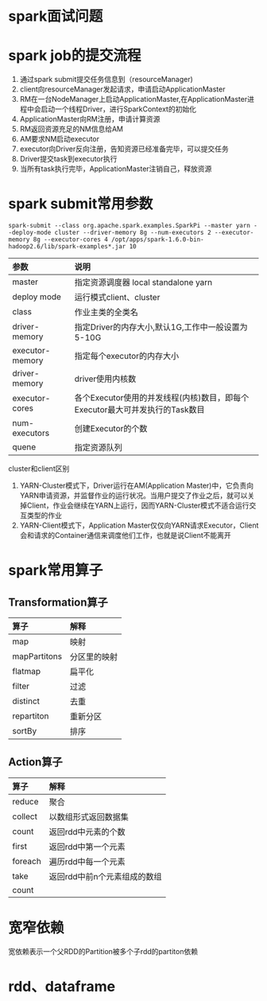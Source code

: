 # spark面试问题

# spark job的提交流程

1. 通过spark submit提交任务信息到（resourceManager)
2. client向resourceManager发起请求，申请启动ApplicationMaster
3. RM在一台NodeManager上启动ApplicationMaster,在ApplicationMaster进程中会启动一个线程Driver，进行SparkContext的初始化
4. ApplicationMaster向RM注册，申请计算资源
5. RM返回资源充足的NM信息给AM
6. AM要求NM启动executor
7. executor向Driver反向注册，告知资源已经准备完毕，可以提交任务
8. Driver提交task到executor执行
9. 当所有task执行完毕，ApplicationMaster注销自己，释放资源
# spark submit常用参数

```
spark-submit --class org.apache.spark.examples.SparkPi --master yarn --deploy-mode cluster --driver-memory 8g --num-executors 2 --executor-memory 8g --executor-cores 4 /opt/apps/spark-1.6.0-bin-hadoop2.6/lib/spark-examples*.jar 10
```

|**参数**|**说明**|
|:----|:----|
| master          | 指定资源调度器 local standalone yarn                         |
| deploy mode     | 运行模式client、cluster                                      |
| class           | 作业主类的全类名                                             |
| driver-memory   | 指定Driver的内存大小,默认1G,工作中一般设置为5-10G            |
| executor-memory | 指定每个executor的内存大小                                   |
| driver-memory   | driver使用内核数                                             |
| executor-cores  | 各个Executor使用的并发线程(内核)数目，即每个Executor最大可并发执行的Task数目 |
| num-executors   | 创建Executor的个数                                           |
| quene           | 指定资源队列                                                 |




cluster和client区别

1. YARN-Cluster模式下，Driver运行在AM(Application Master)中，它负责向YARN申请资源，并监督作业的运行状况。当用户提交了作业之后，就可以关掉Client，作业会继续在YARN上运行，因而YARN-Cluster模式不适合运行交互类型的作业
2. YARN-Client模式下，Application Master仅仅向YARN请求Executor，Client会和请求的Container通信来调度他们工作，也就是说Client不能离开
# spark常用算子

## Transformation算子

|**算子**|**解释**|
|:----|:----|
| map          | 映射         |
| mapPartitons | 分区里的映射 |
| flatmap      | 扁平化       |
| filter       | 过滤         |
| distinct     | 去重         |
| repartiton   | 重新分区     |
| sortBy       | 排序         |


## Action算子

|**算子**|**解释**|
|:----|:----|
| reduce  | 聚合                         |
| collect | 以数组形式返回数据集         |
| count   | 返回rdd中元素的个数          |
| first   | 返回rdd中第一个元素          |
| foreach | 遍历rdd中每一个元素          |
| take    | 返回rdd中前n个元素组成的数组 |
| count   |                              |


# 宽窄依赖

宽依赖表示一个父RDD的Partition被多个子rdd的partiton依赖

# rdd、dataframe

